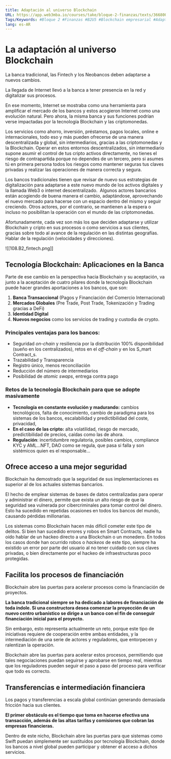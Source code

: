 ```yaml
---
title: Adaptación al universo Blockchain
URL: https://app.web3mba.io/courses/take/bloque-2-finanzas/texts/36680073-u5-03-adaptacion-al-universo-blockchain
Tags/Keywords: #Bloque 2 #Finanzas #B2U5 #Blockchain empresarial #Adaptación al univ0erso Blockchain
lang: es-AR
---
```

# La adaptación al universo Blockchain 
La banca tradicional, las Fintech y los Neobancos deben adaptarse a nuevos cambios. 

La llegada de Internet llevó a la banca a tener presencia en la red y digitalizar sus procesos. 

En ese momento, Internet se mostraba como una herramienta para amplificar el mercado de los bancos y estos acogieron Internet como una evolución natural. Pero ahora, la misma banca y sus funciones podrían verse impactadas por la tecnología Blockchain y las criptomonedas.

Los servicios como ahorro, inversión, préstamos, pagos locales, online e internacionales, todo eso y más pueden ofrecerse de una manera descentralizada y global, sin intermediarios, gracias a las criptomonedas y la Blockchain. Operar en estos entornos descentralizados, sin intermediario supone asumir el control de tus cripto activos directamente, no tienes el riesgo de contrapartida porque no dependes de un tercero, pero si asumes tú en primera persona todos los riesgos como mantener seguras tus claves privadas y realizar las operaciones de manera correcta y segura.  

Los bancos tradicionales tienen que revisar de nuevo sus estrategias de digitalización para adaptarse a este nuevo mundo de los activos digitales y la llamada Web3 o internet descentralizado.  Algunos actores bancarios están acogiendo de buena manera el cambio, adaptándose, aprovechando el nuevo mercado para hacerse con un espacio dentro del mismo y seguir creciendo. Otros actores, por el contrario, se mantienen a la espera o incluso no posibilitan la operación con el mundo de las criptomonedas.  

Afortunadamente, cada vez son más los que deciden adaptarse y utilizar Blockchain y cripto en sus procesos o como servicios a sus clientes, gracias sobre todo al avance de la regulación en las distintas geografías. Hablar de la regulación (velocidades y direcciones). 

![[108.B2_fintech.png]]

## Tecnología Blockchain:  Aplicaciones en la Banca
Parte de ese cambio en la perspectiva hacia Blockchain y su aceptación, va junto a la aceptación de cuatro pilares donde la tecnología Blockchain puede hacer grandes aportaciones a los bancos, que son:
1. **Banca Transaccional** (Pagos y Financiación del Comercio Internacional)
2. **Mercados Globales** (Pre Trade, Post Trade, Tokenización y Trading gracias a DeFi)
3. **Identidad Digital**
4. **Nuevos negocios** como los servicios de trading y custodia de crypto. 

### Principales ventajas para los bancos:
- Seguridad _on-chain_ y resiliencia por la distribución 100% disponibilidad (sueño en los centralizados), retos en el _off-chain_ y en los S_mart Contract_s.
- Trazabilidad y Transparencia
- Registro único, menos reconciliación
- Reducción del número de intermediarios
- Posibilidad de _atomic swaps_, entrega contra pago

### Retos de la tecnología Blockchain para que se adopte masivamente
- **Tecnología en constante evolución y madurando:** cambios tecnológicos, falta de conocimiento, cambio de paradigma para los sistemas de los bancos, escalabilidad y predictibilidad del coste, privacidad,
- **En el caso de las cripto:** alta volatilidad, riesgo de mercado, predictibilidad de precios, caídas como las de ahora.
- **Regulación**: incertidumbre regulatoria, posibles cambios, compliance KYC y AML…NFT, DAO como se regula, que pasa si falla y son sistémicos quien es el responsable…

## Ofrece acceso a una mejor seguridad
Blockchain ha demostrado que la seguridad de sus implementaciones es superior al de los actuales sistemas bancarios. 

El hecho de emplear sistemas de bases de datos centralizadas para operar y administrar el dinero, permite que exista un alto riesgo de que la seguridad sea vulnerada por cibercriminales para tomar control del dinero. Esto ha sucedido en repetidas ocasiones en todos los bancos del mundo, causando pérdidas millonarias.

Los sistemas como Blockchain hacen más difícil cometer este tipo de delitos. Si bien han sucedido errores y robos en Smart Contracts, nadie ha oído hablar de un hackeo directo a una Blockchain o un monedero. En todos los casos donde han ocurrido robos o _hackeos_ de este tipo, siempre ha existido un error por parte del usuario al no tener cuidado con sus claves privadas, o bien directamente por el hackeo de infraestructuras poco protegidas. 

## Facilita los procesos de financiación
Blockchain abre las puertas para acelerar procesos como la financiación de proyectos.

**La banca tradicional siempre se ha dedicado a labores de financiación de toda índole. Si una constructora desea comenzar la proyección de un nuevo centro urbanístico se dirige a un banco con el fin de conseguir financiación inicial para el proyecto.**

Sin embargo, esto representa actualmente un reto, porque este tipo de iniciativas requiere de cooperación entre ambas entidades, y la intermediación de una serie de actores y reguladores, que entorpecen y ralentizan la operación. 

Blockchain abre las puertas para acelerar estos procesos, permitiendo que tales negociaciones puedan seguirse y aprobarse en tiempo real, mientras que los reguladores pueden seguir el paso a paso del proceso para verificar que todo es correcto. 

## Transferencias e intermediación financiera
Los pagos y transferencias a escala global continúan generando demasiada fricción hacia sus clientes. 

**El primer obstáculo es el tiempo que toma en hacerse efectiva una transacción, además de las altas tarifas y comisiones que cobran las empresas financieras.**

Dentro de este nicho, Blockchain abre las puertas para que sistemas como Swift puedan simplemente ser sustituidos por tecnología Blockchain, donde los bancos a nivel global pueden participar y obtener el acceso a dichos servicios.